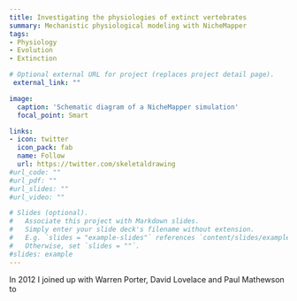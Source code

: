 ```yaml
---
title: Investigating the physiologies of extinct vertebrates
summary: Mechanistic physiological modeling with NicheMapper
tags:
- Physiology
- Evolution
- Extinction

# Optional external URL for project (replaces project detail page).
 external_link: ""

image:
  caption: 'Schematic diagram of a NicheMapper simulation'
  focal_point: Smart

links:
- icon: twitter
  icon_pack: fab
  name: Follow
  url: https://twitter.com/skeletaldrawing
#url_code: ""
#url_pdf: ""
#url_slides: ""
#url_video: ""

# Slides (optional).
#   Associate this project with Markdown slides.
#   Simply enter your slide deck's filename without extension.
#   E.g. `slides = "example-slides"` references `content/slides/example-slides.md`.
#   Otherwise, set `slides = ""`.
#slides: example
---
```


In 2012 I joined up with Warren Porter, David Lovelace and Paul Mathewson to 
